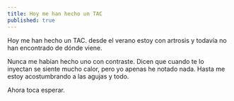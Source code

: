 ```yaml
---
title: Hoy me han hecho un TAC
published: true
---
```


Hoy me han hecho un TAC. desde el verano estoy con artrosis y todavía no han encontrado de dónde viene.

Nunca me habían hecho uno con contraste. Dicen que cuando te lo inyectan se siente mucho calor, pero yo apenas he notado nada. Hasta me estoy acostumbrando a las agujas y todo.

Ahora toca esperar.
